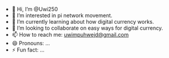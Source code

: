 - 👋 Hi, I’m @Uwi250
- 👀 I’m interested in pi network movement.
- 🌱 I’m currently learning about how digital currency works.
- 💞️ I’m looking to collaborate on easy ways for digital currency.
- 📫 How to reach me: uwimpuhwejd@gmail.com
- 😄 Pronouns: ...
- ⚡ Fun fact: ...

<!---
Uwi250/Uwi250 is a ✨ special ✨ repository because its `README.md` (this file) appears on your GitHub profile.
You can click the Preview link to take a look at your changes.
--->
